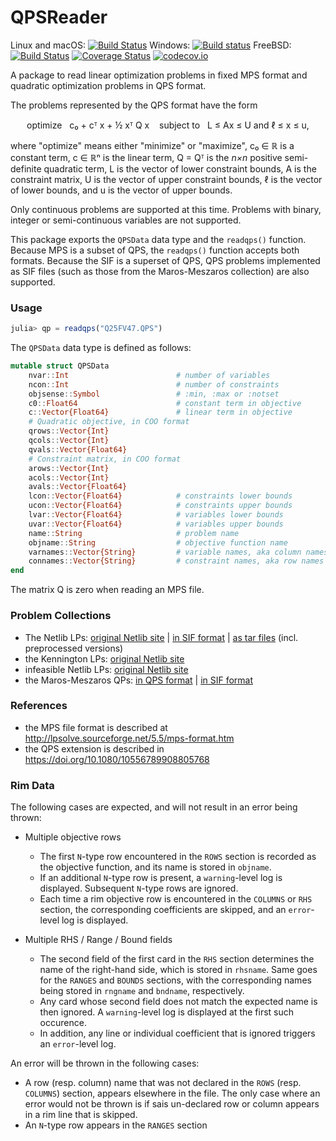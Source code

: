 # QPSReader

Linux and macOS: [![Build Status](https://travis-ci.org/JuliaSmoothOptimizers/QPSReader.jl.svg?branch=master)](https://travis-ci.org/JuliaSmoothOptimizers/QPSReader.jl)
Windows: [![Build status](https://ci.appveyor.com/api/projects/status/mntnshay4xud7t8t?svg=true)](https://ci.appveyor.com/project/dpo/qpsreader-jl)
FreeBSD: [![Build Status](https://api.cirrus-ci.com/github/JuliaSmoothOptimizers/QPSReader.jl.svg)](https://cirrus-ci.com/github/JuliaSmoothOptimizers/QPSReader.jl)
[![Coverage Status](https://coveralls.io/repos/JuliaSmoothOptimizers/QPSReader.jl/badge.svg?branch=master)](https://coveralls.io/r/JuliaSmoothOptimizers/QPSReader.jl?branch=master)
[![codecov.io](https://codecov.io/github/JuliaSmoothOptimizers/QPSReader.jl/coverage.svg?branch=master)](https://codecov.io/github/JuliaSmoothOptimizers/QPSReader.jl?branch=master)

A package to read linear optimization problems in fixed MPS format and quadratic optimization problems in QPS format.

The problems represented by the QPS format have the form

<p align="center">
optimize &nbsp; c₀ + cᵀ x + ½ xᵀ Q x
&nbsp;&nbsp;
subject to &nbsp; L ≤ Ax ≤ U and ℓ ≤ x ≤ u,
</p>

where "optimize" means either "minimize" or "maximize", c₀ ∈ ℝ is a constant term, c ∈ ℝⁿ is the linear term, Q = Qᵀ is the *n×n* positive semi-definite quadratic term, L is the vector of lower constraint bounds, A is the constraint matrix, U is the vector of upper constraint bounds, ℓ is the vector of lower bounds, and u is the vector of upper bounds.

Only continuous problems are supported at this time.
Problems with binary, integer or semi-continuous variables are not supported.

This package exports the `QPSData` data type and the `readqps()` function.
Because MPS is a subset of QPS, the `readqps()` function accepts both formats.
Because the SIF is a superset of QPS, QPS problems implemented as SIF files (such as those from the Maros-Meszaros collection) are also supported.

### Usage

```julia
julia> qp = readqps("Q25FV47.QPS")
```

The `QPSData` data type is defined as follows:

```julia
mutable struct QPSData
    nvar::Int                        # number of variables
    ncon::Int                        # number of constraints
    objsense::Symbol                 # :min, :max or :notset
    c0::Float64                      # constant term in objective
    c::Vector{Float64}               # linear term in objective
    # Quadratic objective, in COO format
    qrows::Vector{Int}
    qcols::Vector{Int}
    qvals::Vector{Float64}
    # Constraint matrix, in COO format
    arows::Vector{Int}
    acols::Vector{Int}
    avals::Vector{Float64}
    lcon::Vector{Float64}            # constraints lower bounds
    ucon::Vector{Float64}            # constraints upper bounds
    lvar::Vector{Float64}            # variables lower bounds
    uvar::Vector{Float64}            # variables upper bounds
    name::String                     # problem name
    objname::String                  # objective function name
    varnames::Vector{String}         # variable names, aka column names
    connames::Vector{String}         # constraint names, aka row names
end
```

The matrix Q is zero when reading an MPS file.

### Problem Collections

* The Netlib LPs: [original Netlib site](http://www.netlib.org/lp) | [in SIF format](http://www.numerical.rl.ac.uk/cute/netlib.html) | [as tar files](http://users.clas.ufl.edu/hager/coap/format.html) (incl. preprocessed versions)
* the Kennington LPs: [original Netlib site](http://www.netlib.org/lp/data/kennington)
* infeasible Netlib LPs: [original Netlib site](http://www.netlib.org/lp/infeas)
* the Maros-Meszaros QPs: [in QPS format](http://www.doc.ic.ac.uk/~im/#DATA) | [in SIF format](https://bitbucket.org/optrove/maros-meszaros/wiki/Home)

### References

* the MPS file format is described at http://lpsolve.sourceforge.net/5.5/mps-format.htm
* the QPS extension is described in https://doi.org/10.1080/10556789908805768

### Rim Data

The following cases are expected, and will not result in an error being thrown:
* Multiple objective rows
    * The first `N`-type row encountered in the `ROWS` section is recorded as the objective function, and its name is stored in `objname`.
    * If an additional `N`-type row is present, a `warning`-level log is displayed. Subsequent `N`-type rows are ignored.
    * Each time a rim objective row is encountered in the `COLUMNS` or `RHS` section, the corresponding coefficients are skipped, and an `error`-level log is displayed.

* Multiple RHS / Range / Bound fields
    * The second field of the first card in the `RHS` section determines the name of the right-hand side, which is stored in `rhsname`. Same goes for the `RANGES` and `BOUNDS` sections, with the corresponding names being stored in `rngname` and `bndname`, respectively.
    * Any card whose second field does not match the expected name is then ignored.
    A `warning`-level log is displayed at the first such occurence.
    * In addition, any line or individual coefficient that is ignored triggers an `error`-level log.

An error will be thrown in the following cases:
* A row (resp. column) name that was not declared in the `ROWS` (resp. `COLUMNS`) section, appears elsewhere in the file.
The only case where an error would not be thrown is if sais un-declared row or column appears in a rim line that is skipped.
* An `N`-type row appears in the `RANGES` section